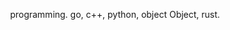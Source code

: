 
<div name="main" align="center">
  
  programming. go, c++, python, object Object, rust.
  
</div>
